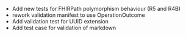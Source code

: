 * Add new tests for FHIRPath polymorphism behaviour (R5 and R4B)
* rework validation manifest to use OperationOutcome
* Add validation test for UUID extension
* Add test case for validation of markdown 
